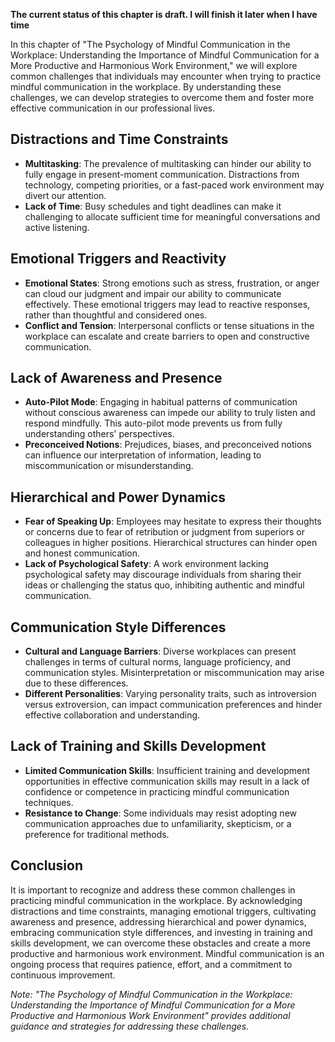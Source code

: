 **The current status of this chapter is draft. I will finish it later when I have time**

In this chapter of "The Psychology of Mindful Communication in the Workplace: Understanding the Importance of Mindful Communication for a More Productive and Harmonious Work Environment," we will explore common challenges that individuals may encounter when trying to practice mindful communication in the workplace. By understanding these challenges, we can develop strategies to overcome them and foster more effective communication in our professional lives.

Distractions and Time Constraints
---------------------------------

* **Multitasking**: The prevalence of multitasking can hinder our ability to fully engage in present-moment communication. Distractions from technology, competing priorities, or a fast-paced work environment may divert our attention.
* **Lack of Time**: Busy schedules and tight deadlines can make it challenging to allocate sufficient time for meaningful conversations and active listening.

Emotional Triggers and Reactivity
---------------------------------

* **Emotional States**: Strong emotions such as stress, frustration, or anger can cloud our judgment and impair our ability to communicate effectively. These emotional triggers may lead to reactive responses, rather than thoughtful and considered ones.
* **Conflict and Tension**: Interpersonal conflicts or tense situations in the workplace can escalate and create barriers to open and constructive communication.

Lack of Awareness and Presence
------------------------------

* **Auto-Pilot Mode**: Engaging in habitual patterns of communication without conscious awareness can impede our ability to truly listen and respond mindfully. This auto-pilot mode prevents us from fully understanding others' perspectives.
* **Preconceived Notions**: Prejudices, biases, and preconceived notions can influence our interpretation of information, leading to miscommunication or misunderstanding.

Hierarchical and Power Dynamics
-------------------------------

* **Fear of Speaking Up**: Employees may hesitate to express their thoughts or concerns due to fear of retribution or judgment from superiors or colleagues in higher positions. Hierarchical structures can hinder open and honest communication.
* **Lack of Psychological Safety**: A work environment lacking psychological safety may discourage individuals from sharing their ideas or challenging the status quo, inhibiting authentic and mindful communication.

Communication Style Differences
-------------------------------

* **Cultural and Language Barriers**: Diverse workplaces can present challenges in terms of cultural norms, language proficiency, and communication styles. Misinterpretation or miscommunication may arise due to these differences.
* **Different Personalities**: Varying personality traits, such as introversion versus extroversion, can impact communication preferences and hinder effective collaboration and understanding.

Lack of Training and Skills Development
---------------------------------------

* **Limited Communication Skills**: Insufficient training and development opportunities in effective communication skills may result in a lack of confidence or competence in practicing mindful communication techniques.
* **Resistance to Change**: Some individuals may resist adopting new communication approaches due to unfamiliarity, skepticism, or a preference for traditional methods.

Conclusion
----------

It is important to recognize and address these common challenges in practicing mindful communication in the workplace. By acknowledging distractions and time constraints, managing emotional triggers, cultivating awareness and presence, addressing hierarchical and power dynamics, embracing communication style differences, and investing in training and skills development, we can overcome these obstacles and create a more productive and harmonious work environment. Mindful communication is an ongoing process that requires patience, effort, and a commitment to continuous improvement.

*Note: "The Psychology of Mindful Communication in the Workplace: Understanding the Importance of Mindful Communication for a More Productive and Harmonious Work Environment" provides additional guidance and strategies for addressing these challenges.*
